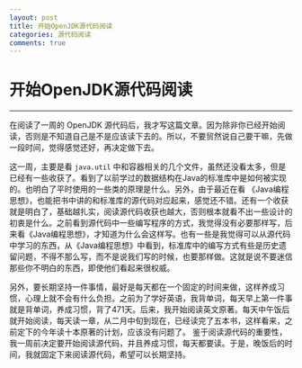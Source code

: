 ```yaml
---
layout: post
title: 开始OpenJDK源代码阅读
categories: 源代码阅读
comments: true
---
```


# 开始OpenJDK源代码阅读

---

在阅读了一周的 OpenJDK 源代码后，我才写这篇文章。因为除非你已经开始阅读，否则是不知道自己是不是应该读下去的。所以，不要贸然说自己要干嘛，先做一段时间，觉得感觉还好，再决定做下去。

这一周，主要是看 `java.util` 中和容器相关的几个文件，虽然还没看太多，但是已经有一些收获了。看到了以前学过的数据结构在Java的标准库中是如何被实现的。也明白了平时使用的一些类的原理是什么。另外，由于最近在看 《Java编程思想》，也能把书中讲的和标准库的源代码对应起来，感觉还不错。还有一个收获就是明白了，基础越扎实，阅读源代码收获也越大，否则根本就看不出一些设计的初衷是什么。之前看到源代码中一些编写程序的方式，我觉得没有必要那样写，后来看《Java编程思想》，才知道为什么会这样写。也有一些是我觉得可以从源代码中学习的东西，从《Java编程思想》中看到，标准库中的编写方式有些是历史遗留问题，不得不那么写，而不是说我们写的时候，也要那样做。这就是说不要迷信那些你不明白的东西，即使他们看起来很权威。


另外，要长期坚持一件事情，最好是每天都在一个固定的时间来做，这样养成习惯，心理上就不会有什么负担。之前为了学好英语，我背单词，每天早上第一件事就是背单词，养成习惯，背了471天。后来，我开始阅读英文原著。每天中午饭后就开始阅读，每天读一章，从二月中旬到现在，已经读完了五本书，这样看来，之前定下的今年读十本原著的计划，应该没有问题了。
鉴于阅读源代码的重要性，我一周前决定要开始阅读源代码，并且养成习惯，每天都要读。于是，晚饭后的时间，我就固定下来阅读源代码，希望可以长期坚持。




